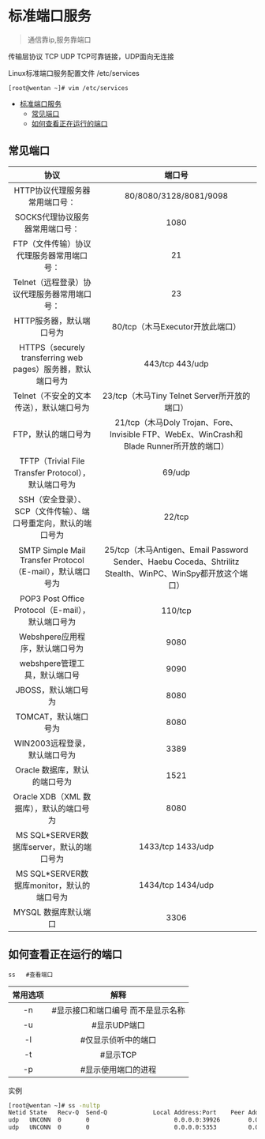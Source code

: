 [//]: # (哈哈我是注释，不会在浏览器中显示。
  Date: 2022-01-15 21:48:02
  LastEditors: gyg
  LastEditTime: 2022-01-18 23:09:16
  FilePath: \test\1_11@端口服务.mm.md
)

# 标准端口服务

>通信靠ip,服务靠端口

传输层协议 TCP UDP TCP可靠链接，UDP面向无连接

Linux标准端口服务配置文件 /etc/services

`[root@wentan ~]# vim /etc/services`

<!-- @import "[TOC]" {cmd="toc" depthFrom=1 depthTo=6 orderedList=false} -->

<!-- code_chunk_output -->

- [标准端口服务](#标准端口服务)
  - [常见端口](#常见端口)
  - [如何查看正在运行的端口](#如何查看正在运行的端口)

<!-- /code_chunk_output -->

## 常见端口

协议|端口号
:-: | :-:
HTTP协议代理服务器常用端口号：|80/8080/3128/8081/9098
SOCKS代理协议服务器常用端口号：|1080
FTP（文件传输）协议代理服务器常用端口号：|21
Telnet（远程登录）协议代理服务器常用端口号：|23
HTTP服务器，默认端口号为|80/tcp（木马Executor开放此端口）
HTTPS（securely transferring web pages）服务器，默认端口号为|443/tcp 443/udp
Telnet（不安全的文本传送），默认端口号为|23/tcp（木马Tiny Telnet Server所开放的端口）
FTP，默认的端口号为|21/tcp（木马Doly Trojan、Fore、Invisible FTP、WebEx、WinCrash和Blade Runner所开放的端口）
TFTP（Trivial File Transfer Protocol），默认端口号为|69/udp
SSH（安全登录）、SCP（文件传输）、端口号重定向，默认的端口号为|22/tcp
SMTP Simple Mail Transfer Protocol（E-mail），默认端口号为|25/tcp（木马Antigen、Email Password Sender、Haebu Coceda、Shtrilitz Stealth、WinPC、WinSpy都开放这个端口）
POP3 Post Office Protocol（E-mail），默认端口号为|110/tcp
Webshpere应用程序，默认端口号为|9080
webshpere管理工具，默认端口号|9090
JBOSS，默认端口号为|8080
TOMCAT，默认端口号为|8080
WIN2003远程登录，默认端口号为|3389
Oracle 数据库，默认的端口号为|1521
Oracle XDB（XML 数据库），默认的端口号为|8080
MS SQL*SERVER数据库server，默认的端口号为|1433/tcp 1433/udp
MS SQL*SERVER数据库monitor，默认的端口号为|1434/tcp 1434/udp
MYSQL 数据库默认端口  |3306

## 如何查看正在运行的端口

`ss   #查看端口  `

常用选项|解释
:-: | :-:
-n  | #显示接口和端口编号 而不是显示名称
-u   |#显示UDP端口
-l   |#仅显示侦听中的端口
-t   |#显示TCP
-p   |#显示使用端口的进程

实例

```bash
[root@wentan ~]# ss -nultp
Netid State   Recv-Q  Send-Q             Local Address:Port    Peer Address:Port                                                                                    
udp   UNCONN  0       0                        0.0.0.0:39926        0.0.0.0:*      users:(("avahi-daemon",pid=937,fd=17))                                           
udp   UNCONN  0       0                        0.0.0.0:5353         0.0.0.0:*      users:(("avahi-daemon",pid=937,fd=15))
```